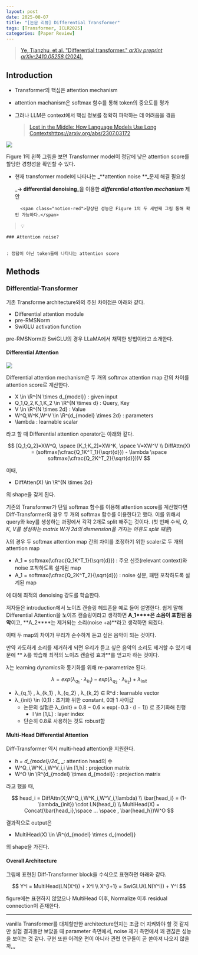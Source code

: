 ```yaml
---
layout: post
date: 2025-08-07
title: "[논문 리뷰] Differential Transformer"
tags: [Transformer, ICLR2025]
categories: [Paper Review]
---
```


> [Ye, Tianzhu, et al. "Differential transformer." ](https://arxiv.org/abs/2410.05258)[_arXiv preprint arXiv:2410.05258_](https://arxiv.org/abs/2410.05258)[ (2024).](https://arxiv.org/abs/2410.05258)



## Introduction

- Transformer의 핵심은 attention mechanism
- attention machanism은 softmax 함수를 통해 token의 중요도를 평가
- 그러나 LLM은 context에서 핵심 정보를 정확히 파악하는 데 어려움을 겪음

	> [Lost in the Middle: How Language Models Use Long Contextshttps://arxiv.org/abs/2307.03172](https://arxiv.org/abs/2307.03172)


![](https://prod-files-secure.s3.us-west-2.amazonaws.com/542b861c-36a8-4051-84e5-8804b6728dba/9083ea56-691a-4752-ae26-47f403431ac8/image.png?X-Amz-Algorithm=AWS4-HMAC-SHA256&X-Amz-Content-Sha256=UNSIGNED-PAYLOAD&X-Amz-Credential=ASIAZI2LB466TCD3LR6I%2F20250920%2Fus-west-2%2Fs3%2Faws4_request&X-Amz-Date=20250920T070108Z&X-Amz-Expires=3600&X-Amz-Security-Token=IQoJb3JpZ2luX2VjEG4aCXVzLXdlc3QtMiJHMEUCIGlL6RkNfg6%2BwaIleVU5bPRBOdpPfb8g19AA%2BOnqxEk3AiEAplF07Ocsunfs1C5YIEBEvwirT0YfFeRugs78yepE7yMqiAQI5%2F%2F%2F%2F%2F%2F%2F%2F%2F%2F%2FARAAGgw2Mzc0MjMxODM4MDUiDBFpoNg1s5UGYxjiwircAyLDwsseOYnYMJA4TNVfUSU38WYokEQtja0hVfSucRK4aX35Zh4VVstl8OY7GCcglRCGsSId4X81TsS58Vvf%2FsqBDMW8hiDVddfIzlcUeKrvWEBZiwnmY%2F%2FyyivfCXcGPl5dvx9Wh%2BvPEg%2BPCTFtJVBXBF7tMvlyq41K3gdGzRXYa1nBbr5G9RDN7mjt5AxAveUrIACSyVuQcFf8SA8QieGywudnf5TQCz2vo6Oq4%2BeteOV3WFE5jjMnCbw92u7o%2BXQPSz3%2FED77RtlrsYLK7GZJOpwCLIBK14YdExS7oUdrdmSCL24Sb23BgDXH7BoBH9%2BmBLz9ulkumi1QfxZHDMHOmNlURx7d6gPge%2BwGxyI6%2BPu96npqIjsXQsz01syHRKwKG3dUVjBDaMXk3T%2FSMOEsJUDv1DP8Zggqr9CBdGYxTe1zeUKWVkWc4uNp25EGzVuHSUkKxNnd0xNAw6PIf%2F7TN54eVx828BmchJHxzGaYTbKYIgG7TBj5PIcexWazuEa6%2BWw42QfyyABX8KMHdmzJo60aUSa7xW4P3fTKZrjISnTIt4kdtaThO5DtUuNVFOYuUFUrblhDaucU6wGpMLk%2FaDpkwnZk0RfPIeox53Q47NUxT6O%2FfAMZ4Y9TML2FucYGOqUBKcfjJ%2BE6vO%2FEyR0%2FF9pkwPWvt5OWNsw6I41taqon3Kthyv9AboYe8u7Gc44feMIVaDSwjlhDu15pYt7HQjWwjxzxDdcKS7m4CZvY9AcRfq4LR9TLSSmrJSKBfE1i49itz5Ni8zu3K4%2Fc9MViD3HNyRk4Nu9sAwtnAJRdJm%2B8BKEua8V3hrZxW3Iduuf48kCiXxWS1t%2FxbhgrV25v0I2TiJ5xPq7X&X-Amz-Signature=f9a76817a97b00b6b610e6c16c25bd22a7aa9eccb9af20ba60194c1b3121110b&X-Amz-SignedHeaders=host&x-amz-checksum-mode=ENABLED&x-id=GetObject)


Figure 1의 왼쪽 그림을 보면 Transformer model이 정답에 낮은 attention score를 할당한 경향성을 확인할 수 있다.

- 현재 transformer model에 나타나는 _**attention noise **_문제 해결 필요성

	_**→ differential denoising**_을 이용한 _**differential attention mechanism**_ 제안


		<span class="notion-red">향상된 성능은 Figure 1의 두 세번째 그림 통해 확인 가능하다.</span>


> 💡 


	### Attention noise?


	: 정답이 아닌 token들에 나타나는 attention score



## Methods



### Differential-Transformer


기존 Transforme architecture와의 주된 차이점은 아래와 같다.

- Differential attention module
- pre-RMSNorm
- SwiGLU activation function

pre-RMSNorm과 SwiGLU의 경우 LLaMA에서 채택한 방법이라고 소개한다.



#### Differential Attention


![](https://prod-files-secure.s3.us-west-2.amazonaws.com/542b861c-36a8-4051-84e5-8804b6728dba/116d70b2-1963-4810-9167-f4c7d8a06e8f/image.png?X-Amz-Algorithm=AWS4-HMAC-SHA256&X-Amz-Content-Sha256=UNSIGNED-PAYLOAD&X-Amz-Credential=ASIAZI2LB466TCD3LR6I%2F20250920%2Fus-west-2%2Fs3%2Faws4_request&X-Amz-Date=20250920T070108Z&X-Amz-Expires=3600&X-Amz-Security-Token=IQoJb3JpZ2luX2VjEG4aCXVzLXdlc3QtMiJHMEUCIGlL6RkNfg6%2BwaIleVU5bPRBOdpPfb8g19AA%2BOnqxEk3AiEAplF07Ocsunfs1C5YIEBEvwirT0YfFeRugs78yepE7yMqiAQI5%2F%2F%2F%2F%2F%2F%2F%2F%2F%2F%2FARAAGgw2Mzc0MjMxODM4MDUiDBFpoNg1s5UGYxjiwircAyLDwsseOYnYMJA4TNVfUSU38WYokEQtja0hVfSucRK4aX35Zh4VVstl8OY7GCcglRCGsSId4X81TsS58Vvf%2FsqBDMW8hiDVddfIzlcUeKrvWEBZiwnmY%2F%2FyyivfCXcGPl5dvx9Wh%2BvPEg%2BPCTFtJVBXBF7tMvlyq41K3gdGzRXYa1nBbr5G9RDN7mjt5AxAveUrIACSyVuQcFf8SA8QieGywudnf5TQCz2vo6Oq4%2BeteOV3WFE5jjMnCbw92u7o%2BXQPSz3%2FED77RtlrsYLK7GZJOpwCLIBK14YdExS7oUdrdmSCL24Sb23BgDXH7BoBH9%2BmBLz9ulkumi1QfxZHDMHOmNlURx7d6gPge%2BwGxyI6%2BPu96npqIjsXQsz01syHRKwKG3dUVjBDaMXk3T%2FSMOEsJUDv1DP8Zggqr9CBdGYxTe1zeUKWVkWc4uNp25EGzVuHSUkKxNnd0xNAw6PIf%2F7TN54eVx828BmchJHxzGaYTbKYIgG7TBj5PIcexWazuEa6%2BWw42QfyyABX8KMHdmzJo60aUSa7xW4P3fTKZrjISnTIt4kdtaThO5DtUuNVFOYuUFUrblhDaucU6wGpMLk%2FaDpkwnZk0RfPIeox53Q47NUxT6O%2FfAMZ4Y9TML2FucYGOqUBKcfjJ%2BE6vO%2FEyR0%2FF9pkwPWvt5OWNsw6I41taqon3Kthyv9AboYe8u7Gc44feMIVaDSwjlhDu15pYt7HQjWwjxzxDdcKS7m4CZvY9AcRfq4LR9TLSSmrJSKBfE1i49itz5Ni8zu3K4%2Fc9MViD3HNyRk4Nu9sAwtnAJRdJm%2B8BKEua8V3hrZxW3Iduuf48kCiXxWS1t%2FxbhgrV25v0I2TiJ5xPq7X&X-Amz-Signature=72a087426efd4cc1f217e247808a322044f78d59fef253b35774a5ce52c2ff51&X-Amz-SignedHeaders=host&x-amz-checksum-mode=ENABLED&x-id=GetObject)


Differential attention mechanism은 두 개의 softmax attention map 간의 차이를 attention score로 계산한다.

- X \in \R^{N \times d\_{model}} : given input
- Q\_1,Q\_2,K\_1,K\_2 \in \R^{N \times d} : Query, Key
- V \in \R^{N \times 2d} : Value
- W^Q,W^K,W^V \in \R^{d\_{model} \times 2d} : parameters
- \lambda : learnable scalar

라고 할 때 Differential attention operator는 아래와 같다.


$$
[Q_1;Q_2]=XW^Q, \space [K_1;K_2]=XW^K, \space V=XW^V \\
DiffAttn(X) = (softmax(\cfrac{Q_1K^T_1}{\sqrt{d}}) - \lambda \space softmax(\cfrac{Q_2K^T_2}{\sqrt{d}}))V
$$


이때,

- DiffAtten(X) \in \R^{N \times 2d}

의 shape을 갖게 된다.


기존의 Transformer가 단일 softmax 함수를 이용해 attention score를 계산했다면 Diff-Transformer의 경우 두 개의 softmax 함수를 이용한다고 했다. 이를 위해서 query와 key를 생성하는 과정에서 각각 2개로 split 해주는 것이다. <span class="notion-red">(첫 번째 수식, </span><span class="notion-red">_Q, K, V를 생성하는 matrix W가 2d의 dismension을 가지는 이유도 split 때문_</span><span class="notion-red">)</span>


 λ의 경우 두 softmax attention map 간의 차이를 조정하기 위한 scaler로 두 개의 attention map

- A\_1 = softmax(\cfrac{Q\_1K^T\_1}{\sqrt{d}}) : 주요 신호(relevant context)와 noise 포착하도록 설계된 map
- A\_1 = softmax(\cfrac{Q\_2K^T\_2}{\sqrt{d}}) : noise 성분, 패턴 포착하도록 설계된 map 

에 대해 최적의 denoising 강도를 학습한다.


저자들은 introduction에서 노이즈 캔슬링 헤드폰을 예로 들어 설명한다. 쉽게 말해 Differential Attention을 노이즈 캔슬링이라고 생각하면 **A\_1****은 소음이 포함된 음악**이고, **A\_2****는 제거되는 소리(noise +a)**라고 생각하면 되겠다. 


이때 두 map의 차이가 우리가 순수하게 듣고 싶은 음악이 되는 것이다. 


만약 과도하게 소리를 제거하게 되면 우리가 듣고 싶은 음악의 소리도 제거할 수 있기 때문에 ** λ를 학습해 최적의 노이즈 캔슬링 효과**를 얻고자 하는 것이다.


λ는 learning dynamics와 동기화를 위해 re-parametrize 된다.


$$
\lambda = exp(\lambda_{q_1} \cdot \lambda_{k_1}) - exp(\lambda_{q_2} \cdot \lambda_{k_2}) + \lambda_{init}
$$

- λ\_{q\_1} , λ\_{k\_1} , λ\_{q\_2} , λ\_{k\_2} ∈ R^d : learnable vector
- λ\_{init} \in (0,1) : 초기화 위한 constant, 0과 1 사이값
	- 논문의 실험은 λ\_{init} = 0.8 − 0.6 × exp(−0.3 · (l − 1)) 로 초기화해 진행
		- l \in [1,L] : layer index
	- 단순히 0.8로 사용하는 것도 robust함


#### **Multi-Head Differential Attention**


Diff-Transformer 역시 multi-head attention을 지원한다.

- _h = d\_{model}/2d__ _: attention head의 수
- W^Q\_i,W^K\_i,W^V\_i,i \in [1,h] : projection matrix
- W^O \in \R^{d\_{model} \times d\_{model}} : projection matrix

라고 했을 때,


$$
head_i = DiffAttn(X;W^Q_i,W^K_i,W^V_i,\lambda) \\
\bar{head_i} = (1-\lambda_{init}) \cdot LN(head_i) \\
MultiHead(X) = Concat(\bar{head_i},\space ... \space , \bar{head_h})W^O
$$


결과적으로 output은

- MultiHead(X) \in \R^{d\_{model} \times d\_{model}}

의 shape을 가진다.



#### Overall Architecture


그림에 표현된 Diff-Transformer block을 수식으로 표현하면 아래와 같다.


$$
Y^l = MultiHead(LN(X^l)) + X^l \\
X^{l+1} = SwiGLU(LN(Y^l)) + Y^l
$$


figure에는 표현하지 않았으나 MultiHead 이후, Normalize 이후 residual connection이 존재한다.


---


vanilla Transformer를 대체할만한 architecture인지는 조금 더 지켜봐야 할 것 같지만 실험 결과들만 보았을 때 parameter 측면에서, noise 제거 측면에서 꽤 괜찮은 성능을 보이는 것 같다. 구현 또한 어려운 편이 아니라 관련 연구들이 곧 쏟아져 나오지 않을까,,,

